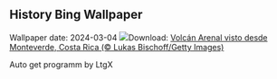 ## History Bing Wallpaper
Wallpaper date: 2024-03-04
![](https://www.bing.com/th?id=OHR.ArenalCostaRica_ES-ES6180859689_UHD.jpg&w=1000)Download: [Volcán Arenal visto desde Monteverde, Costa Rica (© Lukas Bischoff/Getty Images)](https://www.bing.com/th?id=OHR.ArenalCostaRica_ES-ES6180859689_UHD.jpg)

Auto get programm by LtgX
